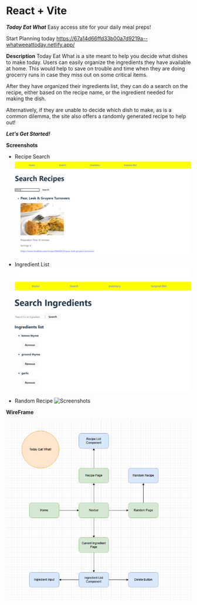 # React + Vite

<!-- This template provides a minimal setup to get React working in Vite with HMR and some ESLint rules.

Currently, two official plugins are available:

- [@vitejs/plugin-react](https://github.com/vitejs/vite-plugin-react/blob/main/packages/plugin-react/README.md) uses [Babel](https://babeljs.io/) for Fast Refresh
- [@vitejs/plugin-react-swc](https://github.com/vitejs/vite-plugin-react-swc) uses [SWC](https://swc.rs/) for Fast Refresh -->

*****Today Eat What*****
Easy access site for your daily meal preps!

Start Planning today https://67a14d66ffd33b00a7d9219a--whatweeattoday.netlify.app/

****Description****
Today Eat What is a site meant to help you decide what dishes to make today. Users can easily organize the ingredients
they have available at home. This would help to save on trouble and time when they are doing grocerry runs in case
they miss out on some critical items. 

After they have organized their ingredients list, they can do a search on the recipe, either based on the recipe name, or 
the ingredient needed for making the dish. 

Alternatively, if they are unable to decide which dish to make, as is a common dilemma, the site also offers a randomly 
generated recipe to help out!

***Let's Get Started!***

**Screenshots**

- Recipe Search
![Screenshots](/Recipesearch.png)


- Ingredient List
![Screenshots](/Ingredientinventory.png)

- Random Recipe
![Screenshots](/Randonmrecipe.png)

**WireFrame**

![Screenshots](/wireframe.png)








